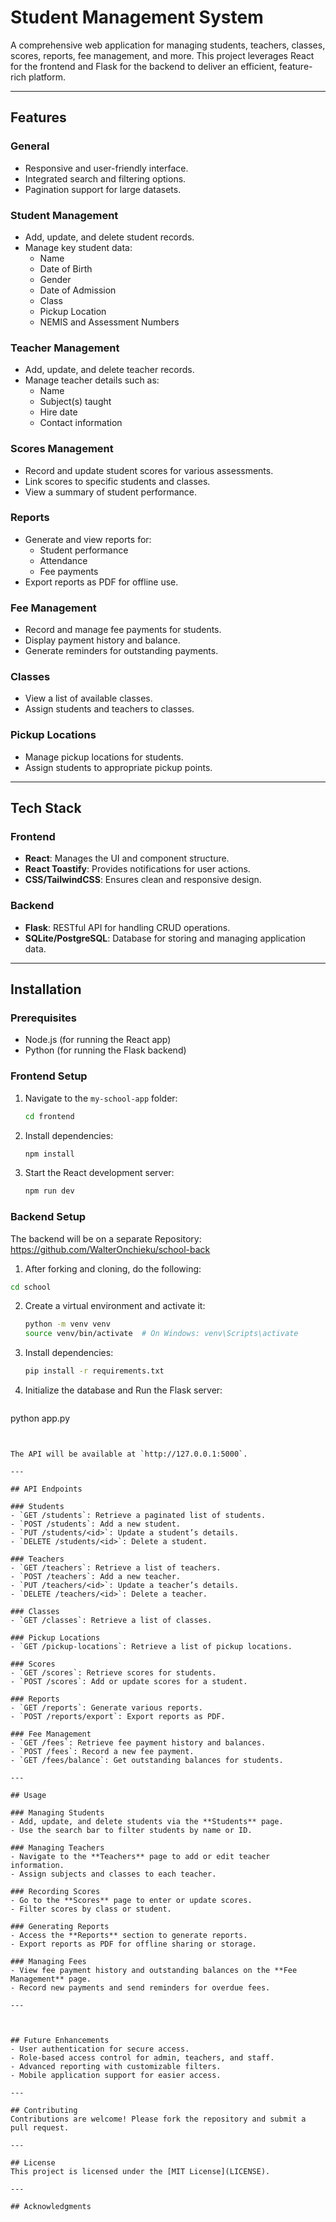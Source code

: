 
# Student Management System

A comprehensive web application for managing students, teachers, classes, scores, reports, fee management, and more. This project leverages React for the frontend and Flask for the backend to deliver an efficient, feature-rich platform.

---

## Features

### General
- Responsive and user-friendly interface.
- Integrated search and filtering options.
- Pagination support for large datasets.

### Student Management
- Add, update, and delete student records.
- Manage key student data:
  - Name
  - Date of Birth
  - Gender
  - Date of Admission
  - Class
  - Pickup Location
  - NEMIS and Assessment Numbers

### Teacher Management
- Add, update, and delete teacher records.
- Manage teacher details such as:
  - Name
  - Subject(s) taught
  - Hire date
  - Contact information

### Scores Management
- Record and update student scores for various assessments.
- Link scores to specific students and classes.
- View a summary of student performance.

### Reports
- Generate and view reports for:
  - Student performance
  - Attendance
  - Fee payments
- Export reports as PDF for offline use.

### Fee Management
- Record and manage fee payments for students.
- Display payment history and balance.
- Generate reminders for outstanding payments.

### Classes
- View a list of available classes.
- Assign students and teachers to classes.

### Pickup Locations
- Manage pickup locations for students.
- Assign students to appropriate pickup points.

---

## Tech Stack

### Frontend
- **React**: Manages the UI and component structure.
- **React Toastify**: Provides notifications for user actions.
- **CSS/TailwindCSS**: Ensures clean and responsive design.

### Backend
- **Flask**: RESTful API for handling CRUD operations.
- **SQLite/PostgreSQL**: Database for storing and managing application data.

---

## Installation

### Prerequisites
- Node.js (for running the React app)
- Python (for running the Flask backend)

### Frontend Setup
1. Navigate to the `my-school-app` folder:
   ```bash
   cd frontend
   ```
2. Install dependencies:
   ```bash
   npm install
   ```
3. Start the React development server:
   ```bash
   npm run dev
   ```
   

### Backend Setup
The backend will be on a separate Repository: https://github.com/WalterOnchieku/school-back
 1. After forking and cloning, do the following:
   ```bash
   cd school
   ```
2. Create a virtual environment and activate it:
   ```bash
   python -m venv venv
   source venv/bin/activate  # On Windows: venv\Scripts\activate
   ```
3. Install dependencies:
   ```bash
   pip install -r requirements.txt
   ```
4. Initialize the database and Run the Flask server:
   ```bash
  python app.py
   ```

   
   The API will be available at `http://127.0.0.1:5000`.

---

## API Endpoints

### Students
- `GET /students`: Retrieve a paginated list of students.
- `POST /students`: Add a new student.
- `PUT /students/<id>`: Update a student’s details.
- `DELETE /students/<id>`: Delete a student.

### Teachers
- `GET /teachers`: Retrieve a list of teachers.
- `POST /teachers`: Add a new teacher.
- `PUT /teachers/<id>`: Update a teacher’s details.
- `DELETE /teachers/<id>`: Delete a teacher.

### Classes
- `GET /classes`: Retrieve a list of classes.

### Pickup Locations
- `GET /pickup-locations`: Retrieve a list of pickup locations.

### Scores
- `GET /scores`: Retrieve scores for students.
- `POST /scores`: Add or update scores for a student.

### Reports
- `GET /reports`: Generate various reports.
- `POST /reports/export`: Export reports as PDF.

### Fee Management
- `GET /fees`: Retrieve fee payment history and balances.
- `POST /fees`: Record a new fee payment.
- `GET /fees/balance`: Get outstanding balances for students.

---

## Usage

### Managing Students
- Add, update, and delete students via the **Students** page.
- Use the search bar to filter students by name or ID.

### Managing Teachers
- Navigate to the **Teachers** page to add or edit teacher information.
- Assign subjects and classes to each teacher.

### Recording Scores
- Go to the **Scores** page to enter or update scores.
- Filter scores by class or student.

### Generating Reports
- Access the **Reports** section to generate reports.
- Export reports as PDF for offline sharing or storage.

### Managing Fees
- View fee payment history and outstanding balances on the **Fee Management** page.
- Record new payments and send reminders for overdue fees.

---



## Future Enhancements
- User authentication for secure access.
- Role-based access control for admin, teachers, and staff.
- Advanced reporting with customizable filters.
- Mobile application support for easier access.

---

## Contributing
Contributions are welcome! Please fork the repository and submit a pull request.

---

## License
This project is licensed under the [MIT License](LICENSE).

---

## Acknowledgments

